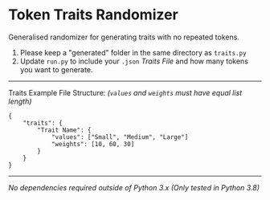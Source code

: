 # Token Traits Randomizer
Generalised randomizer for generating traits with no repeated tokens.

1) Please keep a "generated" folder in the same directory as `traits.py`
2) Update `run.py` to include your `.json` _Traits File_ and how many tokens you want to generate.

-----

Traits Example File Structure: *(`values` and `weights` must have equal list length)*
````
{
    "traits": {
        "Trait Name": {
            "values": ["Small", "Medium", "Large"]
            "weights": [10, 60, 30]
        }
    }
}
````

-----

_No dependencies required outside of Python 3.x_ 
_(Only tested in Python 3.8)_